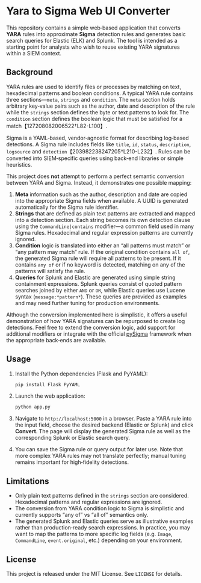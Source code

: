 # Yara to Sigma Web UI Converter

This repository contains a simple web‑based application that converts **YARA** rules into
approximate **Sigma** detection rules and generates basic search queries for
Elastic (ELK) and Splunk.  The tool is intended as a starting point for
analysts who wish to reuse existing YARA signatures within a SIEM context.

## Background

YARA rules are used to identify files or processes by matching on text,
hexadecimal patterns and boolean conditions.  A typical YARA rule contains
three sections—`meta`, `strings` and `condition`.  The `meta` section holds
arbitrary key‑value pairs such as the author, date and description of the rule
while the `strings` section defines the byte or text patterns to look for.
The `condition` section defines the boolean logic that must be satisfied for
a match【127208082006522†L82-L100】.

Sigma is a YAML‑based, vendor‑agnostic format for describing log‑based
detections.  A Sigma rule includes fields like `title`, `id`, `status`,
`description`, `logsource` and `detection`【203982238247205†L210-L232】.  Rules can be
converted into SIEM‑specific queries using back‑end libraries or simple
heuristics.

This project does **not** attempt to perform a perfect semantic conversion
between YARA and Sigma.  Instead, it demonstrates one possible mapping:

1.  **Meta** information such as the author, description and date are copied
    into the appropriate Sigma fields when available.  A UUID is generated
    automatically for the Sigma rule identifier.
2.  **Strings** that are defined as plain text patterns are extracted and
    mapped into a detection section.  Each string becomes its own detection
    clause using the `CommandLine|contains` modifier—a common field used in
    many Sigma rules.  Hexadecimal and regular expression patterns are
    currently ignored.
3.  **Condition** logic is translated into either an “all patterns must
    match” or “any pattern may match” rule.  If the original condition
    contains `all of`, the generated Sigma rule will require all patterns to
    be present.  If it contains `any of` or if no keyword is detected,
    matching on any of the patterns will satisfy the rule.
4.  **Queries** for Splunk and Elastic are generated using simple string
    containment expressions.  Splunk queries consist of quoted pattern
    searches joined by either `AND` or `OR`, while Elastic queries use
    Lucene syntax (`message:*pattern*`).  These queries are provided as
    examples and may need further tuning for production environments.

Although the conversion implemented here is simplistic, it offers a useful
demonstration of how YARA signatures can be repurposed to create log
detections.  Feel free to extend the conversion logic, add support for
additional modifiers or integrate with the official [pySigma](https://github.com/SigmaHQ/pySigma)
framework when the appropriate back‑ends are available.

## Usage

1.  Install the Python dependencies (Flask and PyYAML):

    ```bash
    pip install Flask PyYAML
    ```

2.  Launch the web application:

    ```bash
    python app.py
    ```

3.  Navigate to `http://localhost:5000` in a browser.  Paste a YARA rule
    into the input field, choose the desired backend (Elastic or Splunk) and
    click **Convert**.  The page will display the generated Sigma rule as
    well as the corresponding Splunk or Elastic search query.

4.  You can save the Sigma rule or query output for later use.  Note that
    more complex YARA rules may not translate perfectly; manual tuning
    remains important for high‑fidelity detections.

## Limitations

* Only plain text patterns defined in the `strings` section are considered.
  Hexadecimal patterns and regular expressions are ignored.
* The conversion from YARA condition logic to Sigma is simplistic and
  currently supports “any of” vs “all of” semantics only.
* The generated Splunk and Elastic queries serve as illustrative examples
  rather than production‑ready search expressions.  In practice, you may
  want to map the patterns to more specific log fields (e.g. `Image`,
  `CommandLine`, `event.original`, etc.) depending on your environment.

## License

This project is released under the MIT License.  See `LICENSE` for details.
